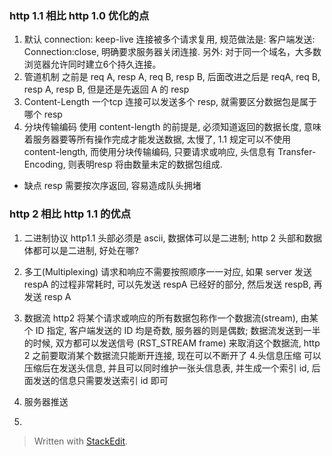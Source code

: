
### http 1.1 相比 http 1.0 优化的点
1. 默认 connection: keep-live
 连接被多个请求复用, 规范做法是: 客户端发送: Connection:close, 明确要求服务器关闭连接. 另外: 对于同一个域名，大多数浏览器允许同时建立6个持久连接。
2. 管道机制
之前是 req A, resp A, req B, resp B, 后面改进之后是            reqA, req B, resp A, resp B, 但是还是先返回 A 的 resp
3. Content-Length 
 一个tcp 连接可以发送多个 resp, 就需要区分数据包是属于哪个 resp 
4. 分块传输编码
使用 content-length 的前提是, 必须知道返回的数据长度, 意味着服务器要等所有操作完成才能发送数据, 太慢了, 1.1 规定可以不使用 content-length, 而使用分块传输编码, 只要请求或响应, 头信息有 Transfer-Encoding, 则表明resp 将由数量未定的数据包组成. 

* 缺点
resp 需要按次序返回, 容易造成队头拥堵

### http 2 相比 http 1.1 的优点
1. 二进制协议
http1.1 头部必须是 ascii, 数据体可以是二进制; http 2 头部和数据体都可以是二进制, 好处在哪? 

2. 多工(Multiplexing)
请求和响应不需要按照顺序一一对应, 如果 server 发送 respA 的过程非常耗时, 可以先发送 respA 已经好的部分, 然后发送 respB, 再发送 resp A
3. 数据流
http2 将某个请求或响应的所有数据包称作一个数据流(stream), 由某个 ID 指定, 客户端发送的 ID 均是奇数, 服务器的则是偶数; 数据流发送到一半的时候, 双方都可以发送信号 (RST_STREAM frame) 来取消这个数据流, http 2 之前要取消某个数据流只能断开连接, 现在可以不断开了
4.头信息压缩
可以压缩后在发送头信息, 并且可以同时维护一张头信息表, 并生成一个索引 id, 后面发送的信息只需要发送索引 id 即可
4. 服务器推送
5. 

> Written with [StackEdit](https://stackedit.io/).
<!--stackedit_data:
eyJoaXN0b3J5IjpbMTEzNTQzNDk2OSw1MDcwMzkxOTYsLTExMT
QwNzkyOTUsNzk0Mjk4NTk3XX0=
-->